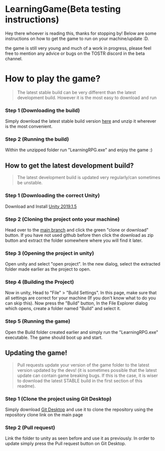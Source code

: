 # LearningGame(Beta testing instructions)

Hey there whoever is reading this, thanks for stopping by! Below are some instructions on how to get the game to run on your machine/update :D.

the game is still very young and much of a work in progress, please feel free to mention any advice or bugs on the TOSTR discord in the beta channel.

# How to play the game?
> The latest stable build can be very different than the latest development build. However it is the most easy to download and run
### Step 1 (Downloading the build)
Simply download the latest stable build version [here](https://drive.google.com/open?id=1T1oH0zJLSnCoq9H7CCcmo5kqS38PWkl1) and unzip it wherever is the most convenient.

### Step 2 (Running the build)
Within the unzipped folder run "LearningRPG.exe" and enjoy the game :)


## How to get the latest development build?
> The latest development build is updated very regularly/can sometimes be unstable.
### Step 1 (Downloading the correct Unity)
Download and Install [Unity 2019.1.5](https://unity3d.com/get-unity/download/archive) 

### Step 2 (Cloning the project onto your machine)
Head over to the [main branch]() and click the green "clone or download" button.
If you have not used github before then click the download as zip button and extract the folder somewhere where you will find it later.

### Step 3 (Opening the project in unity)
Open unity and select "open project".
In the new dialog, select the extracted folder made earlier as the project to open.

### Step 4 (Building the Project)
Now in unity, Head to "File" > "Build Settings".
In this page, make sure that all settings are correct for your machine (If you don't know what to do you can skip this).
Now press the "Build" button, In the File Explorer dialog which opens, create a folder named "Build" and select it.

### Step 5 (Running the game)
Open the Build folder created earlier and simply run the "LearningRPG.exe" executable. The game should boot up and start.


## Updating the game!
> Pull requests update your version of the game folder to the latest version updated by the devs! (it is sometimes possible that the latest update can contain game breaking bugs. If this is the case, it is wiser to download the latest STABLE build in the first section of this readme).
### Step 1 (Clone the project using Git Desktop)
Simply download [Git Desktop](https://desktop.github.com/) and use it to clone the repository using the repository clone link on the main page
### Step 2 (Pull request)
Link the folder to unity as seen before and use it as previously. In order to update simply press the Pull request button on Git Desktop.
